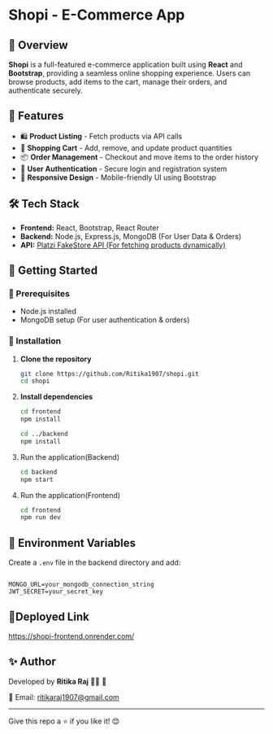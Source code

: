 # Shopi - E-Commerce App

&#x20;

## 📌 Overview

**Shopi** is a full-featured e-commerce application built using **React** and **Bootstrap**, providing a seamless online shopping experience. Users can browse products, add items to the cart, manage their orders, and authenticate securely.

## 🚀 Features

- 🛍️ **Product Listing** - Fetch products via API calls
- 🛒 **Shopping Cart** - Add, remove, and update product quantities
- 📦 **Order Management** - Checkout and move items to the order history
- 🔐 **User Authentication** - Secure login and registration system
- 📱 **Responsive Design** - Mobile-friendly UI using Bootstrap

## 🛠️ Tech Stack

- **Frontend:** React, Bootstrap, React Router
- **Backend:** Node.js, Express.js, MongoDB (For User Data & Orders)
- **API:** [Platzi FakeStore API (For fetching products dynamically)](https://fakeapi.platzi.com/en)

## 🚀 Getting Started

### 🔹 Prerequisites

- Node.js installed
- MongoDB setup (For user authentication & orders)

### 🔹 Installation

1. **Clone the repository**
   ```sh
   git clone https://github.com/Ritika1907/shopi.git
   cd shopi
   ```
2. **Install dependencies**
   ```sh
   cd frontend
   npm install
   
   cd ../backend
   npm install
   ```
3. Run the application(Backend) 
   ```sh
   cd backend
   npm start
   ```
4. Run the application(Frontend) 
   ```sh
   cd frontend
   npm run dev
   ```

## 🔑 Environment Variables

Create a `.env` file in the backend directory and add:

```

MONGO_URL=your_mongodb_connection_string
JWT_SECRET=your_secret_key
```

## 🚀Deployed Link
https://shopi-frontend.onrender.com/



## ✨ Author

Developed by **Ritika Raj** 👩‍💻 🚀

📧 Email: [ritikaraj1907@gmail.com](mailto\:ritikaraj1907@gmail.com)

---

Give this repo a ⭐ if you like it! 😊



